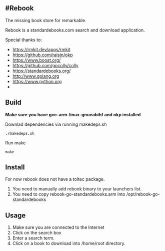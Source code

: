 #Rebook
--------------------

The missing book store for remarkable. 

Rebook is a standardebooks.com search and download application. 

Special thanks to:
* https://rmkit.dev/apps/rmkit 
* https://github.com/raisjn/okp
* https://www.boost.org/
* https://github.com/gocolly/colly 
* https://standardebooks.org/
* http://www.golang.org
* https://www.python.org
* 

## Build

**Make sure you have gcc-arm-linux-gnueabihf and okp installed**

Downlad dependencies via running makedeps.sh
```
./makedeps.sh
```

Run make
```
make
```

## Install

For now rebook does not have a toltec package. 
1. You need to manually add rebook binary to your launchers list.
2. You need to copy rebook-go-standardebooks.arm into /opt/rebook-go-standardebooks


## Usage

1. Make sure you are connected to the Internet 
2. Click on the search box
3. Enter a search term.
4. Click on a book to download into /home/root directory.
